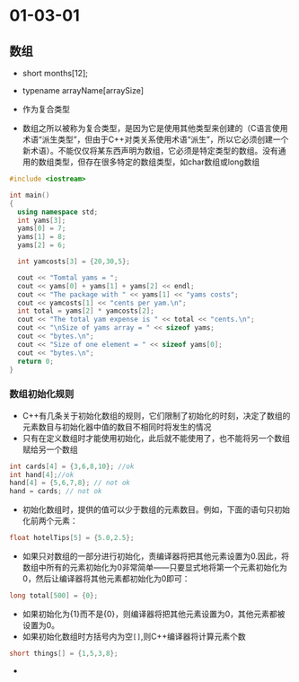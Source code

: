 # 01-03-01
## 数组

* short months[12];
* typename arrayName[arraySize]

* 作为复合类型
* 数组之所以被称为复合类型，是因为它是使用其他类型来创建的（C语言使用术语“派生类型”，但由于C++对类关系使用术语“派生”，所以它必须创建一个新术语）。不能仅仅将某东西声明为数组，它必须是特定类型的数组。没有通用的数组类型，但存在很多特定的数组类型，如char数组或long数组

```Cpp
#include <iostream>

int main()
{
  using namespace std;
  int yams[3];
  yams[0] = 7;
  yams[1] = 8;
  yams[2] = 6;

  int yamcosts[3] = {20,30,5};

  cout << "Tomtal yams = ";
  cout << yams[0] + yams[1] + yams[2] << endl;
  cout << "The package with " << yams[1] << "yams costs";
  cout << yamcosts[1] << "cents per yam.\n";
  int total = yams[2] * yamcosts[2];
  cout << "The total yam expense is " << total << "cents.\n";
  cout << "\nSize of yams array = " << sizeof yams;
  cout << "bytes.\n";
  cout << "Size of one element = " << sizeof yams[0];
  cout << "bytes.\n";
  return 0;
}
```

### 数组初始化规则

* C++有几条关于初始化数组的规则，它们限制了初始化的时刻，决定了数组的元素数目与初始化器中值的数目不相同时将发生的情况
* 只有在定义数组时才能使用初始化，此后就不能使用了，也不能将另一个数组赋给另一个数组

```Cpp
int cards[4] = {3,6,8,10}; //ok
int hand[4];//ok
hand[4] = {5,6,7,8}; // not ok
hand = cards; // not ok
```

* 初始化数组时，提供的值可以少于数组的元素数目。例如，下面的语句只初始化前两个元素：

```Cpp
float hotelTips[5] = {5.0,2.5};
```

* 如果只对数组的一部分进行初始化，责编译器将把其他元素设置为0.因此，将数组中所有的元素初始化为0非常简单——只要显式地将第一个元素初始化为0，然后让编译器将其他元素都初始化为0即可：

```Cpp
long total[500] = {0};
```

* 如果初始化为{1}而不是{0}，则编译器将把其他元素设置为0，其他元素都被设置为0。
* 如果初始化数组时方括号内为空`[]`,则C++编译器将计算元素个数

```Cpp
short things[] = {1,5,3,8};
```

* 
